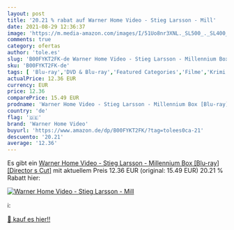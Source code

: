 ```yaml
---
layout: post
title: '20.21 % rabat auf Warner Home Video - Stieg Larsson - Mill'
date: 2021-08-29 12:36:37
image: 'https://m.media-amazon.com/images/I/51Uo8nr3XNL._SL500_._SL400_.jpg'
comments: true
category: ofertas
author: 'tole.es'
slug: 'B00FYKT2FK-de Warner Home Video - Stieg Larsson - Millennium Box [Blu-...'
sku: 'B00FYKT2FK-de'
tags: [ 'Blu-ray','DVD & Blu-ray','Featured Categories','Filme','Krimi','Thriller','warner home video', ]
actualPrice: 12.36 EUR
currency: EUR
price: 12.36
comparePrice: 15.49 EUR
prodname: 'Warner Home Video - Stieg Larsson - Millennium Box [Blu-ray] [Director s Cut]'
country: 'de'
flag: '🇩🇪'
brand: 'Warner Home Video'
buyurl: 'https://www.amazon.de/dp/B00FYKT2FK/?tag=tolees0ca-21'
descuento: '20.21'
average: '12.36'
---
```


Es gibt ein [Warner Home Video - Stieg Larsson - Millennium Box [Blu-ray] [Director s Cut]](https://www.amazon.de/dp/B00FYKT2FK/?tag=tolees0ca-21) mit aktuellem Preis 12.36 EUR (original: 15.49 EUR) 20.21 % Rabatt hier:

[![Warner Home Video - Stieg Larsson - Mill](https://m.media-amazon.com/images/I/51Uo8nr3XNL._SL500_._SL400_.jpg)](https://www.amazon.de/dp/B00FYKT2FK/?tag=tolees0ca-21)

ℹ️:


[🛒 kauf es hier!!](https://www.amazon.de/dp/B00FYKT2FK/?tag=tolees0ca-21)
